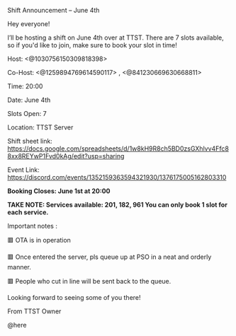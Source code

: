 Shift Announcement – June 4th

Hey everyone!

I’ll be hosting a shift on June 4th over at TTST. There are 7 slots available, so if you'd like to join, make sure to book your slot in time! 

Host: <@1030756150309818398> 

Co-Host: <@1259894769614590117> , <@841230669630668811> 

Time: 20:00

Date: June 4th 

Slots Open: 7

Location: TTST Server 

Shift sheet link: https://docs.google.com/spreadsheets/d/1w8kH9R8ch5BD0zsGXhlvv4Ffc88xx8REYwP1Fvd0kAg/edit?usp=sharing

Event Link: https://discord.com/events/1352159363594321930/1376175005162803310

**Booking Closes: June 1st at 20:00**

**TAKE NOTE: 
Services available: 201, 182, 961
You can only book 1 slot for each service.**

Important notes :

🟥 OTA is in operation

🟥 Once entered the server,  pls queue up at PSO in a neat and orderly manner.

🟥 People who cut in line will be sent back to the queue.

Looking forward to seeing some of you there!

From
TTST Owner 

@here